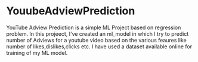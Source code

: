 # YouubeAdviewPrediction
YouTube Adview Prediction is a simple ML Project based on regression problem. In this projeect, I've created an ml_model in which I try to predict number of Adviews for a youtube video based on the various feaures like number of likes,dislikes,clicks etc. I have used a dataset available online for training of my ML model.  
